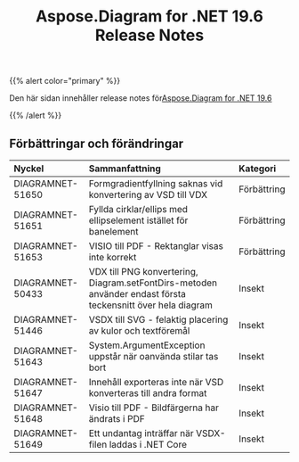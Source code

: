 ﻿---
title: Aspose.Diagram for .NET 19.6 Release Notes
type: docs
weight: 70
url: /sv/net/aspose-diagram-for-net-19-6-release-notes/
---
{{% alert color="primary" %}} 

Den här sidan innehåller release notes för[Aspose.Diagram for .NET 19.6](https://www.nuget.org/packages/Aspose.Diagram/19.6.0)

{{% /alert %}} 
## **Förbättringar och förändringar**

|**Nyckel**|**Sammanfattning**|**Kategori**|
|:- |:- |:- |
|DIAGRAMNET-51650|Formgradientfyllning saknas vid konvertering av VSD till VDX|Förbättring|
|DIAGRAMNET-51651|Fyllda cirklar/ellips med ellipselement istället för banelement|Förbättring|
|DIAGRAMNET-51653|VISIO till PDF - Rektanglar visas inte korrekt|Förbättring|
|DIAGRAMNET-50433|VDX till PNG konvertering, Diagram.setFontDirs-metoden använder endast första teckensnitt över hela diagram|Insekt|
|DIAGRAMNET-51446|VSDX till SVG - felaktig placering av kulor och textföremål|Insekt|
|DIAGRAMNET-51643|System.ArgumentException uppstår när oanvända stilar tas bort|Insekt|
|DIAGRAMNET-51647|Innehåll exporteras inte när VSD konverteras till andra format|Insekt|
|DIAGRAMNET-51648|Visio till PDF - Bildfärgerna har ändrats i PDF|Insekt|
|DIAGRAMNET-51649|Ett undantag inträffar när VSDX-filen laddas i .NET Core|Insekt|

